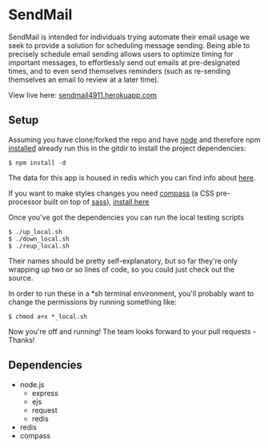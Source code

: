 SendMail
========

SendMail is intended for individuals trying automate their email usage we seek to provide a solution for scheduling message sending. Being able to precisely schedule email sending allows users to optimize timing for important messages, to effortlessly send out emails at pre-designated times, and to even send themselves reminders (such as re-sending themselves an email to review at a later time).

View live here: [sendmail4911.herokuapp.com](https://sendmail4911.herokuapp.com/)

Setup
-----
Assuming you have clone/forked the repo and have 
[node](http://nodejs.org/download/) and therefore npm 
[installed](https://github.com/joyent/node/wiki/Installing-Node.js-via-package-manager) already run this in the gitdir to install the project dependencies:

    $ npm install -d

The data for this app is housed in redis which you can find info about [here](http://redis.io/download).
    
If you want to make styles changes you need [compass](http://compass-style.org/) (a CSS pre-processor built on top of [sass](http://sass-lang.com/)), [install here](http://compass-style.org/install/)

Once you've got the dependencies you can run the local testing scripts
    
    $ ./up_local.sh
    $ ./down_local.sh
    $ ./reup_local.sh
    
Their names should be pretty self-explanatory, but so far they're only wrapping
up two or so lines of code, so you could just check out the source.

In order to run these in a *sh terminal environment, you'll probably want to
change the permissions by running something like:

    $ chmod a+x *_local.sh
    
Now you're off and running! The team looks forward to your pull requests -
Thanks!


Dependencies
------------
- node.js
  - express
  - ejs
  - request
  - redis
- redis
- compass


